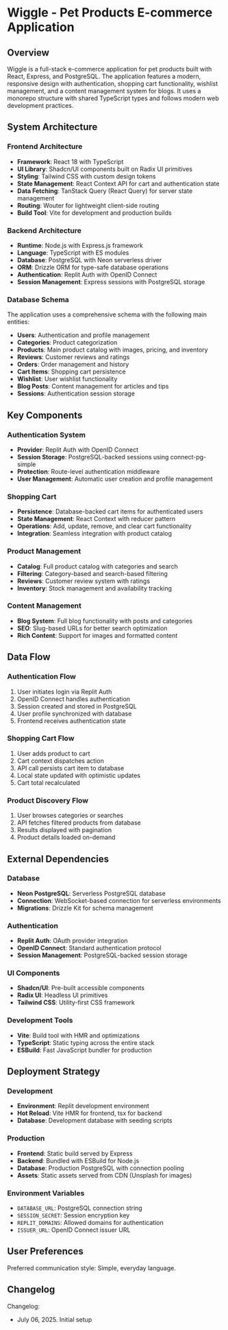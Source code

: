 # Wiggle - Pet Products E-commerce Application

## Overview

Wiggle is a full-stack e-commerce application for pet products built with React, Express, and PostgreSQL. The application features a modern, responsive design with authentication, shopping cart functionality, wishlist management, and a content management system for blogs. It uses a monorepo structure with shared TypeScript types and follows modern web development practices.

## System Architecture

### Frontend Architecture
- **Framework**: React 18 with TypeScript
- **UI Library**: Shadcn/UI components built on Radix UI primitives
- **Styling**: Tailwind CSS with custom design tokens
- **State Management**: React Context API for cart and authentication state
- **Data Fetching**: TanStack Query (React Query) for server state management
- **Routing**: Wouter for lightweight client-side routing
- **Build Tool**: Vite for development and production builds

### Backend Architecture
- **Runtime**: Node.js with Express.js framework
- **Language**: TypeScript with ES modules
- **Database**: PostgreSQL with Neon serverless driver
- **ORM**: Drizzle ORM for type-safe database operations
- **Authentication**: Replit Auth with OpenID Connect
- **Session Management**: Express sessions with PostgreSQL storage

### Database Schema
The application uses a comprehensive schema with the following main entities:
- **Users**: Authentication and profile management
- **Categories**: Product categorization
- **Products**: Main product catalog with images, pricing, and inventory
- **Reviews**: Customer reviews and ratings
- **Orders**: Order management and history
- **Cart Items**: Shopping cart persistence
- **Wishlist**: User wishlist functionality
- **Blog Posts**: Content management for articles and tips
- **Sessions**: Authentication session storage

## Key Components

### Authentication System
- **Provider**: Replit Auth with OpenID Connect
- **Session Storage**: PostgreSQL-backed sessions using connect-pg-simple
- **Protection**: Route-level authentication middleware
- **User Management**: Automatic user creation and profile management

### Shopping Cart
- **Persistence**: Database-backed cart items for authenticated users
- **State Management**: React Context with reducer pattern
- **Operations**: Add, update, remove, and clear cart functionality
- **Integration**: Seamless integration with product catalog

### Product Management
- **Catalog**: Full product catalog with categories and search
- **Filtering**: Category-based and search-based filtering
- **Reviews**: Customer review system with ratings
- **Inventory**: Stock management and availability tracking

### Content Management
- **Blog System**: Full blog functionality with posts and categories
- **SEO**: Slug-based URLs for better search optimization
- **Rich Content**: Support for images and formatted content

## Data Flow

### Authentication Flow
1. User initiates login via Replit Auth
2. OpenID Connect handles authentication
3. Session created and stored in PostgreSQL
4. User profile synchronized with database
5. Frontend receives authentication state

### Shopping Cart Flow
1. User adds product to cart
2. Cart context dispatches action
3. API call persists cart item to database
4. Local state updated with optimistic updates
5. Cart total recalculated

### Product Discovery Flow
1. User browses categories or searches
2. API fetches filtered products from database
3. Results displayed with pagination
4. Product details loaded on-demand

## External Dependencies

### Database
- **Neon PostgreSQL**: Serverless PostgreSQL database
- **Connection**: WebSocket-based connection for serverless environments
- **Migrations**: Drizzle Kit for schema management

### Authentication
- **Replit Auth**: OAuth provider integration
- **OpenID Connect**: Standard authentication protocol
- **Session Management**: PostgreSQL-backed session storage

### UI Components
- **Shadcn/UI**: Pre-built accessible components
- **Radix UI**: Headless UI primitives
- **Tailwind CSS**: Utility-first CSS framework

### Development Tools
- **Vite**: Build tool with HMR and optimizations
- **TypeScript**: Static typing across the entire stack
- **ESBuild**: Fast JavaScript bundler for production

## Deployment Strategy

### Development
- **Environment**: Replit development environment
- **Hot Reload**: Vite HMR for frontend, tsx for backend
- **Database**: Development database with seeding scripts

### Production
- **Frontend**: Static build served by Express
- **Backend**: Bundled with ESBuild for Node.js
- **Database**: Production PostgreSQL with connection pooling
- **Assets**: Static assets served from CDN (Unsplash for images)

### Environment Variables
- `DATABASE_URL`: PostgreSQL connection string
- `SESSION_SECRET`: Session encryption key
- `REPLIT_DOMAINS`: Allowed domains for authentication
- `ISSUER_URL`: OpenID Connect issuer URL

## User Preferences

Preferred communication style: Simple, everyday language.

## Changelog

Changelog:
- July 06, 2025. Initial setup